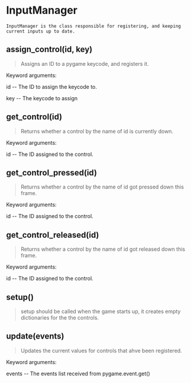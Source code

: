 # InputManager 
 ```
 InputManager is the class responsible for registering, and keeping current inputs up to date. 
```
## assign_control(id, key) 

  

 > Assigns an ID to a pygame keycode, and registers it.

 

 Keyword arguments:

 id -- The ID to assign the keycode to.

 key -- The keycode to assign 

## get_control(id) 

  

 > Returns whether a control by the name of id is currently down.

 

 Keyword arguments:

 id -- The ID assigned to the control. 

## get_control_pressed(id) 

  

 > Returns whether a control by the name of id got pressed down this frame.

 

 Keyword arguments:

 id -- The ID assigned to the control. 

## get_control_released(id) 

  

 > Returns whether a control by the name of id got released down this frame.

 

 Keyword arguments:

 id -- The ID assigned to the control. 

## setup() 

  

 > setup should be called when the game starts up, it creates empty dictionaries for the the controls. 

## update(events) 

  

 > Updates the current values for controls that ahve been registered.

 

 Keyword arguments:

 events -- The events list received from pygame.event.get() 

